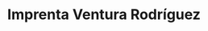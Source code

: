 ---
title: "Imprenta Ventura Rodríguez"
url: /almendralejo/imprenta-ventura-rodriguez/
shop: copyshop
---